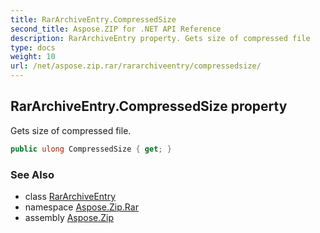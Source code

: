 ```yaml
---
title: RarArchiveEntry.CompressedSize
second_title: Aspose.ZIP for .NET API Reference
description: RarArchiveEntry property. Gets size of compressed file
type: docs
weight: 10
url: /net/aspose.zip.rar/rararchiveentry/compressedsize/
---
```

## RarArchiveEntry.CompressedSize property

Gets size of compressed file.

```csharp
public ulong CompressedSize { get; }
```

### See Also

* class [RarArchiveEntry](../)
* namespace [Aspose.Zip.Rar](../../rararchiveentry/)
* assembly [Aspose.Zip](../../../)


